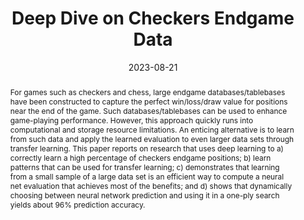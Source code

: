 ---
title: "Deep Dive on Checkers Endgame Data"
authors: "<b> Jiuqi Wang </b> , Martin Müller, Jonathan Schaeffer"
collection: publications
permalink: /publication/2023-08-21-Deep Dive on Checkers Endgame Data
excerpt:
date: 2023-08-21
venue: 'IEEE Conference on Games'
paperurl: 'https://ieeexplore.ieee.org/abstract/document/10333165'
citation:
abstract: "For games such as checkers and chess, large endgame databases/tablebases have been constructed to capture the perfect win/loss/draw value for positions near the end of the game. Such databases/tablebases can be used to enhance game-playing performance. However, this approach quickly runs into computational and storage resource limitations. An enticing alternative is to learn from such data and apply the learned evaluation to even larger data sets through transfer learning. This paper reports on research that uses deep learning to a) correctly learn a high percentage of checkers endgame positions; b) learn patterns that can be used for transfer learning; c) demonstrates that learning from a small sample of a large data set is an efficient way to compute a neural net evaluation that achieves most of the benefits; and d) shows that dynamically choosing between neural network prediction and using it in a one-ply search yields about 96% prediction accuracy."
---
